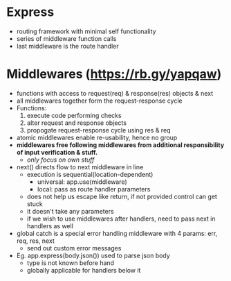 # Express
- routing framework with minimal self functionality
- series of middleware function calls
- last middleware is the route handler

# Middlewares (https://rb.gy/yapqaw)
- functions with access to request(req) & response(res) objects & next
- all middlewares together form the request-response cycle
- Functions:
    1. execute code performing checks
    2. alter request and response objects
    3. propogate request-response cycle using res & req
- atomic middlewares enable re-usability, hence no group
- **middlewares free following middlewares from additional responsibility of input verification & stuff.**
    - *only focus on own stuff*
- next() directs flow to next middleware in line
    - execution is sequential(location-dependent)
        - universal: app.use(middleware)
        - local: pass as route handler parameters
    - does not help us escape like return, if not provided control can get stuck
    - it doesn't take any parameters
    - if we wish to use middlewares after handlers, need to pass next in handlers as well
- global catch is a special error handling middleware with 4 params: err, req, res, next
    - send out custom error messages
- Eg. app.express(body.json()) used to parse json body
    - type is not known before hand
    - globally applicable for handlers below it

